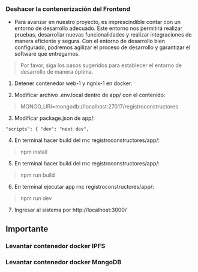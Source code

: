 ### Deshacer la contenerización del Frontend

- Para avanzar en nuestro proyecto, es imprescindible contar con un entorno de desarrollo adecuado. Este entorno nos permitirá realizar pruebas, desarrollar nuevas funcionalidades y realizar integraciones de manera eficiente y segura. Con el entorno de desarrollo bien configurado, podremos agilizar el proceso de desarrollo y garantizar el software que entregamos.

> Por favor, siga los pasos sugeridos para establecer el entorno de desarrollo de manera óptima.

1. Detener contenedor web-1 y ngnix-1 en docker. 

2. Modificar archivo .env.local dentro de app/ con el contenido:

> MONGO_URI=mongodb://localhost:27017/registroconstructores 

3. Modificar package.json de app/:

` "scripts": {
"dev": "next dev", 
`

4. En terminal hacer build del rnc registroconstructores/app/:

> npm install

5. En terminal hacer build del rnc registroconstructores/app/:

> npm run build

6. En terminal ejecutar app rnc registroconstructores/app/:

> npm run dev

7. Ingresar al sistema por http://localhost:3000/

  

## Importante

  

### Levantar contenedor docker IPFS

### Levantar contenedor docker MongoDB
<!--stackedit_data:
eyJoaXN0b3J5IjpbLTE4NDk2NDg1MTRdfQ==
-->